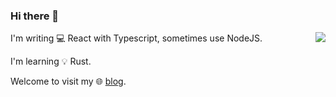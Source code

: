 ### Hi there 🥳

<img align="right" src="https://github-readme-stats.vercel.app/api?username=b2d1&show_icons=true&theme=calm&count_private=true&bg_color=0,536976,292E49&title_color=cdfffc&text_color=21e6c1&icon_color=a6f0c6&hide_title=true" />

I'm writing 💻 React with Typescript, sometimes use NodeJS.

I'm learning 💡 Rust.

Welcome to visit my 🌐 [blog](https://www.baobangdong.cn/).
